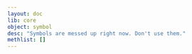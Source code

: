 ```yaml
---
layout: doc
lib: core
object: symbol
desc: "Symbols are messed up right now. Don't use them."
methlist: []
---
```

